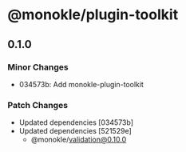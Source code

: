 # @monokle/plugin-toolkit

## 0.1.0

### Minor Changes

- 034573b: Add monokle-plugin-toolkit

### Patch Changes

- Updated dependencies [034573b]
- Updated dependencies [521529e]
  - @monokle/validation@0.10.0
